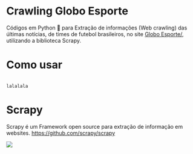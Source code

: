 # Crawling Globo Esporte

Códigos em Python 🐍 para Extração de informações (Web crawling) das últimas notícias, de times de futebol brasileiros, no site <a href = 'http://globoesporte.globo.com/'>Globo Esporte/</a>, utilizando a biblioteca Scrapy.

# Como usar 

```

lalalala

```

# Scrapy 

Scrapy é um Framework open source para extração de informação em websites. <a>https://github.com/scrapy/scrapy</a>

<a href = "https://scrapy.org/">
  
  <img href = "https://scrapy.org/" src= "https://blog.theodo.com/static/f37be0c89dc04141fd6408a4f9356f64/a79d3/Scrapy-Logo-big.png">
</a>


